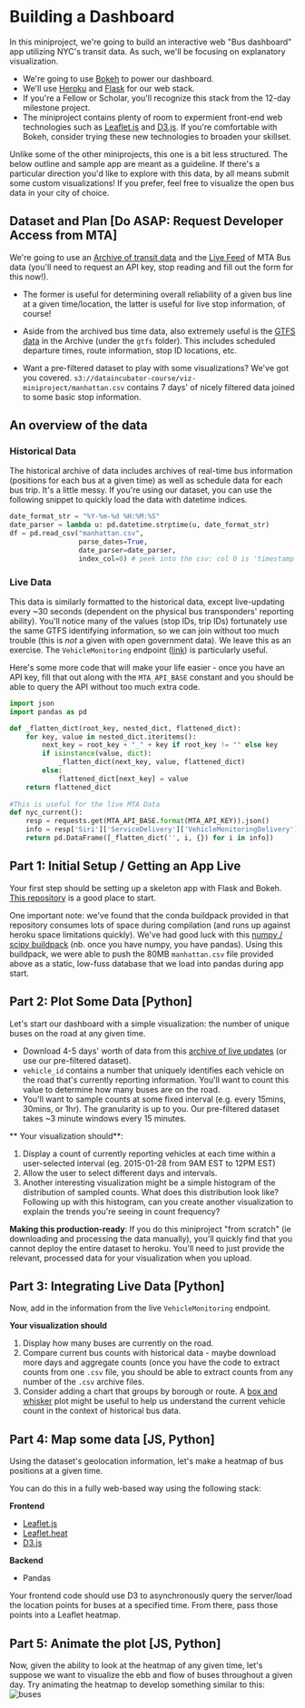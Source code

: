 # Building a Dashboard

In this miniproject, we're going to build an interactive web "Bus dashboard" app utilizing NYC's transit data. As such, we'll be focusing on explanatory visualization.

- We're going to use [Bokeh](http://bokeh.pydata.org/en/latest/) to power our dashboard. 
- We'll use [Heroku](https://devcenter.heroku.com/articles/python-gunicorn) and [Flask](http://flask.pocoo.org/) for our web stack.
- If you're a Fellow or Scholar, you'll recognize this stack from the 12-day milestone project. 
- The miniproject contains plenty of room to expermient front-end web technologies such as [Leaflet.js](http://leafletjs.com/) and [D3.js](https://d3js.org). If you're comfortable with Bokeh, consider trying these new technologies to broaden your skillset.

Unlike some of the other miniprojects, this one is a bit less structured. The below outline and sample app are meant as a guideline. If there's a particular direction you'd like to explore with this data, by all means submit some custom visualizations! If you prefer, feel free to visualize the open bus data in your city of choice.

## Dataset and Plan [Do ASAP: Request Developer Access from MTA]

We're going to use an [Archive of transit data](http://data.beta.nyc/dataset/unofficial-mta-transit-data-archive/resource/106dd52f-8755-40a0-aa3d-dfa6195a8d21) and the [Live Feed](http://bustime.mta.info/wiki/Developers/Index/) of MTA Bus data (you'll need to request an API key, stop reading and fill out the form for this now!).

- The former is useful for determining overall reliability of a given bus line at a given time/location, the latter is useful for live stop information, of course!

- Aside from the archived bus time data, also extremely useful is the [GTFS data](https://developers.google.com/transit/gtfs/) in the Archive (under the `gtfs` folder). This includes scheduled departure times, route information, stop ID locations, etc.


- Want a pre-filtered dataset to play with some visualizations? We've got you covered.
`s3://dataincubator-course/viz-miniproject/manhattan.csv` contains 7 days' of nicely filtered data joined to some basic stop information.


## An overview of the data 

### Historical Data
The historical archive of data includes archives of real-time bus information (positions for each bus at a given time) as well as schedule data for each bus trip. It's a little messy. If you're using our dataset, you can use the following snippet to quickly load the data with datetime indices.

```python
date_format_str = "%Y-%m-%d %H:%M:%S"
date_parser = lambda u: pd.datetime.strptime(u, date_format_str)
df = pd.read_csv("manhattan.csv",  
                 parse_dates=True,
                 date_parser=date_parser,
                 index_col=0) # peek into the csv: col 0 is 'timestamp'
```


### Live Data 
This data is similarly formatted to the historical data, except live-updating every ~30 seconds (dependent on the physical bus transponders' reporting ability). You'll notice many of the values (stop IDs, trip IDs) fortunately use the same GTFS identifying information, so we can join without too much trouble (this is _not_ a given with open government data). We leave this as an exercise. The `VehicleMonitoring` endpoint ([link](http://bustime.mta.info/wiki/Developers/SIRIVehicleMonitoring)) is particularly useful.

Here's some more code that will make your life easier - once you have an API key, fill that out along with the `MTA_API_BASE` constant and you should be able to query the API without too much extra code.

```python
import json
import pandas as pd

def _flatten_dict(root_key, nested_dict, flattened_dict):
    for key, value in nested_dict.iteritems():
        next_key = root_key + "_" + key if root_key != "" else key
        if isinstance(value, dict):
            _flatten_dict(next_key, value, flattened_dict)
        else:
            flattened_dict[next_key] = value
    return flattened_dict
    
#This is useful for the live MTA Data
def nyc_current():
    resp = requests.get(MTA_API_BASE.format(MTA_API_KEY)).json()
    info = resp['Siri']['ServiceDelivery']['VehicleMonitoringDelivery'][0]['VehicleActivity']
    return pd.DataFrame([_flatten_dict('', i, {}) for i in info])
```


## Part 1: Initial Setup / Getting an App Live

Your first step should be setting up a skeleton app with Flask and Bokeh. [This repository](https://github.com/thedataincubator/flask-demo) is a good place to start. 

One important note: we've found that the conda buildpack provided in that repository consumes lots of space during compilation (and runs up against heroku space limitations quickly). We've had good luck with this [numpy / scipy buildpack](https://github.com/thenovices/heroku-buildpack-scipy) (nb. once you have numpy, you have pandas). Using this buildpack, we were able to push the 80MB `manhattan.csv` file provided above as a static, low-fuss database that we load into pandas during app start.


## Part 2: Plot Some Data [Python]
Let's start our dashboard with a simple visualization: the number of unique buses on the road at any given time. 
- Download 4-5 days' worth of data from this [archive of live updates](http://data.mytransit.nyc/bus_time/) (or use our pre-filtered dataset).
- `vehicle_id` contains a number that uniquely identifies each vehicle on the road that's currently reporting information. You'll want to count this value to determine how many buses are on the road.
- You'll want to sample counts at some fixed interval (e.g. every 15mins, 30mins, or 1hr). The granularity is up to you. Our pre-filtered dataset takes ~3 minute windows every 15 minutes.

** Your visualization should**:
1. Display a count of currently reporting vehicles at each time within a user-selected interval (eg. 2015-01-28 from 9AM EST to 12PM EST)
2. Allow the user to select different days and intervals. 
3. Another interesting visualization might be a simple histogram of the distribution of sampled counts. What does this distribution look like? Following up with this histogram, can you create another visualization to explain the trends you're seeing in count frequency?

**Making this production-ready**:
If you do this miniproject "from scratch" (ie downloading and processing the data manually), you'll quickly find that you cannot deploy the entire dataset to heroku. You'll need to just provide the relevant, processed data for your visualization when you upload.


## Part 3: Integrating Live Data [Python]

Now, add in the information from the live `VehicleMonitoring` endpoint. 

**Your visualization should** 
1. Display how many buses are currently on the road.
2. Compare current bus counts with historical data - maybe download more days and aggregate counts (once you have the code to extract counts from one `.csv` file, you should be able to extract counts from any number of the `.csv` archive files. 
3. Consider adding a chart that groups by borough or route. A [box and whisker](http://www.datavizcatalogue.com/methods/box_plot.html) plot might be useful to help us understand the current vehicle count in the context of historical bus data.

## Part 4: Map some data [JS, Python]

Using the dataset's geolocation information, let's make a heatmap of bus positions at a given time.

You can do this in a fully web-based way using the following stack:

**Frontend**
- [Leaflet.js](http://leafletjs.com/)
- [Leaflet.heat](https://github.com/Leaflet/Leaflet.heat)
- [D3.js](https://d3js.org/)

**Backend**
- Pandas

Your frontend code should use D3 to asynchronously query the server/load the location points for buses at a specified time. From there, pass those points into a Leaflet heatmap.

## Part 5: Animate the plot [JS, Python]

Now, given the ability to look at the heatmap of any given time, let's suppose we want to visualize the ebb and flow of buses throughout a given day. Try animating the heatmap to develop something similar to this:
![buses](http://i.imgur.com/DIid7p7.gif)

